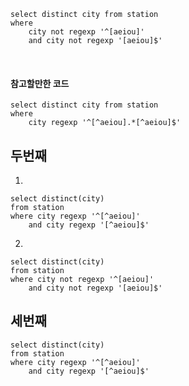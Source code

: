 ```
select distinct city from station
where 
    city not regexp '^[aeiou]'
    and city not regexp '[aeiou]$'
```
<br>

#### 참고할만한 코드
```
select distinct city from station
where
    city regexp '^[^aeiou].*[^aeiou]$'
```

## 두번째

1)

```
select distinct(city)
from station
where city regexp '^[^aeiou]'
    and city regexp '[^aeiou]$'
```

2)

```
select distinct(city)
from station
where city not regexp '^[aeiou]'
    and city not regexp '[aeiou]$'
```

## 세번째

```
select distinct(city)
from station
where city regexp '^[^aeiou]'
    and city regexp '[^aeiou]$'
```
